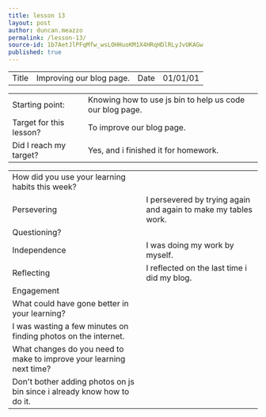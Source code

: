 ```yaml
---
title: lesson 13
layout: post
author: duncan.meazzo
permalink: /lesson-13/
source-id: 1b7AetJlPFqMfw_wsLOHHuoKM1X4HRqHDlRLyJvUKAGw
published: true
---
```

<table>
  <tr>
    <td>Title</td>
    <td>Improving our blog page.</td>
    <td>Date</td>
    <td>01/01/01</td>
  </tr>
</table>


<table>
  <tr>
    <td>Starting point:</td>
    <td>Knowing how to use js bin to help us code our blog page.</td>
  </tr>
  <tr>
    <td>Target for this lesson?</td>
    <td>To improve our blog page.</td>
  </tr>
  <tr>
    <td>Did I reach my target? </td>
    <td>Yes, and i finished it for homework.</td>
  </tr>
</table>


<table>
  <tr>
    <td>How did you use your learning habits this week?</td>
    <td></td>
  </tr>
  <tr>
    <td>Persevering</td>
    <td>I persevered by trying again and again to make my tables work.</td>
  </tr>
  <tr>
    <td>Questioning?</td>
    <td></td>
  </tr>
  <tr>
    <td>Independence</td>
    <td>I was doing my work by myself.</td>
  </tr>
  <tr>
    <td>Reflecting</td>
    <td>I reflected on the last time i did my blog.</td>
  </tr>
  <tr>
    <td>Engagement</td>
    <td></td>
  </tr>
  <tr>
    <td>What could have gone better in your learning?</td>
    <td></td>
  </tr>
  <tr>
    <td>I was wasting a few minutes on finding photos on the internet.</td>
    <td></td>
  </tr>
  <tr>
    <td>What changes do you need to make to improve your learning next time?</td>
    <td></td>
  </tr>
  <tr>
    <td>Don't bother adding photos on js bin since i already know how to do it.</td>
    <td></td>
  </tr>
</table>


